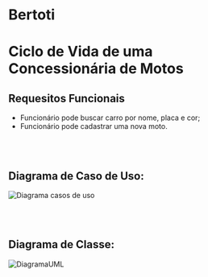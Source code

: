 # Bertoti
# Ciclo de Vida de uma Concessionária de Motos


## Requesitos Funcionais

- Funcionário pode buscar carro por nome, placa e cor;
- Funcionário pode cadastrar uma nova moto.

<br><br>
## Diagrama de Caso de Uso:
![Diagrama casos de uso](https://user-images.githubusercontent.com/102192948/207168280-621df87e-9051-4b87-a7f0-434275d6ce41.PNG)</br>

<br><br>
## Diagrama de Classe:
![DiagramaUML](https://user-images.githubusercontent.com/102192948/207170426-f4148bd5-dffb-4cf9-b030-7b556de6fef8.PNG)</br>
